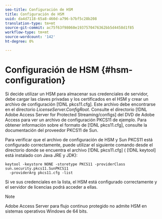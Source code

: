 ```yaml
---
seo-title: Configuración de HSM
title: Configuración de HSM
uuid: da4d7118-65a8-460d-a796-b7bf5c28b208
translation-type: tm+mt
source-git-commit: ac75f63f98060e1937570476362bb5d4458d1f85
workflow-type: tm+mt
source-wordcount: '142'
ht-degree: 0%

---
```



# Configuración de HSM {#hsm-configuration}

Si decide utilizar un HSM para almacenar sus credenciales de servidor, debe cargar las claves privadas y los certificados en el HSM y crear un archivo de configuración [!DNL pkcs11.cfg]. Este archivo debe encontrarse en el directorio *LicenseServer.ConfigRoot*. Consulte el directorio [!DNL Adobe Access Server for Protected Streaming/configs] del DVD de Adobe Access para ver un archivo de configuración PKCS11 de ejemplo. Para obtener información sobre el formato de [!DNL pkcs11.cfg], consulte la documentación del proveedor PKCS11 de Sun.

Para verificar que el archivo de configuración de HSM y Sun PKCS11 está configurado correctamente, puede utilizar el siguiente comando desde el directorio donde se encuentra el archivo [!DNL pkcs11.cfg] ( [!DNL keytool] está instalado con Java JRE y JDK):

```
keytool -keystore NONE -storetype PKCS11 -providerClass sun.security.pkcs11.SunPKCS11 
  -providerArg pkcs11.cfg -list
```

Si ve sus credenciales en la lista, el HSM está configurado correctamente y el servidor de licencias podrá acceder a ellas.

>[!NOTE]
>
>Adobe Access Server para flujo continuo protegido no admite HSM en sistemas operativos Windows de 64 bits.
